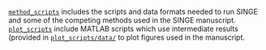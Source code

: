 [`method_scripts`](scripts/method_scripts) includes the scripts and data formats needed to run SINGE and some of the competing methods used in the SINGE manuscript.
[`plot_scripts`](scripts/plot_scripts) include MATLAB scripts which use intermediate results (provided in [`plot_scripts/data/`](scripts/plot_scripts/data/) to plot figures used in the manuscript.

